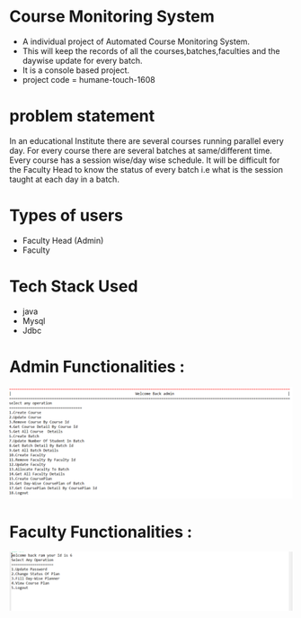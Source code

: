 # Course Monitoring System
- A individual project of Automated Course Monitoring System.
- This will keep the records of all the courses,batches,faculties and the daywise update for every batch.
- It is a console based project.
- project code = humane-touch-1608

# problem statement
<p>In an educational Institute there are several courses running parallel every day. For every course there are several batches at same/different time. Every course has a session wise/day wise schedule. It will be difficult for the Faculty Head to know the status of every batch i.e what is the session taught at each day in a batch.</p>

# Types of users
- Faculty Head (Admin)
- Faculty

# Tech Stack Used
- java
- Mysql
- Jdbc

# Admin Functionalities : 
<img src="./assets/admin_F.png" >


# Faculty Functionalities : 
<img src="./assets/faculty_F.png" >
